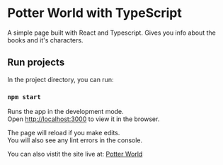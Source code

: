 # Potter World with TypeScript

A simple page built with React and Typescript. Gives you info about the books and it's characters.

## Run projects

In the project directory, you can run:

### `npm start`

Runs the app in the development mode.\
Open [http://localhost:3000](http://localhost:3000) to view it in the browser.

The page will reload if you make edits.\
You will also see any lint errors in the console.

You can also vistit the site live at: [Potter World](https://potter-world.netlify.app/)
